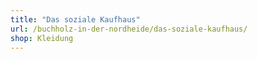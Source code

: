 ```yaml
---
title: "Das soziale Kaufhaus"
url: /buchholz-in-der-nordheide/das-soziale-kaufhaus/
shop: Kleidung
---
```

